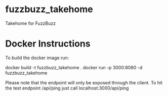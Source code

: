 # fuzzbuzz_takehome

Takehome for FuzzBuzz

# Docker Instructions

To build the docker image run:

docker build -t fuzzbuzz_takehome .
docker run -p 3000:8080 -d fuzzbuzz_takehome

Please note that the endpoint will only be exposed through the client. To hit the test endpoint /api/ping just call
localhost:3000/api/ping
